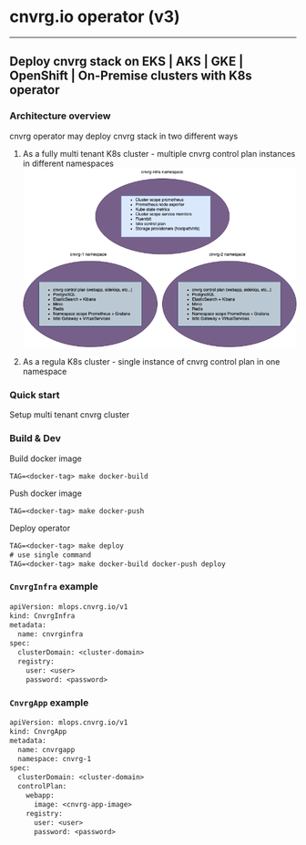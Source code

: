 # cnvrg.io operator (v3)
---
## Deploy cnvrg stack on EKS | AKS | GKE | OpenShift | On-Premise clusters with K8s operator

### Architecture overview 
cnvrg operator may deploy cnvrg stack in two different ways
1. As a fully multi tenant K8s cluster - multiple cnvrg control plan instances in different namespaces
![schema](docs/images/multi-tenancy.png)

2. As a regula K8s cluster - single instance of cnvrg control plan in one namespace  

### Quick start
Setup multi tenant cnvrg cluster




### Build & Dev
Build docker image 
```
TAG=<docker-tag> make docker-build 
```
Push docker image
```
TAG=<docker-tag> make docker-push
```
Deploy operator
```
TAG=<docker-tag> make deploy
# use single command 
TAG=<docker-tag> make docker-build docker-push deploy
```

### `CnvrgInfra` example 
```shell
apiVersion: mlops.cnvrg.io/v1
kind: CnvrgInfra
metadata:
  name: cnvrginfra
spec:
  clusterDomain: <cluster-domain>
  registry:
    user: <user>
    password: <password>
```

### `CnvrgApp` example
```shell
apiVersion: mlops.cnvrg.io/v1
kind: CnvrgApp
metadata:
  name: cnvrgapp
  namespace: cnvrg-1
spec:
  clusterDomain: <cluster-domain>
  controlPlan:
    webapp:
      image: <cnvrg-app-image> 
    registry:
      user: <user>
      password: <password>
```